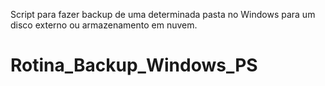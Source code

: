 Script para fazer backup de uma determinada pasta no Windows para um disco externo ou armazenamento em nuvem.
# Rotina_Backup_Windows_PS
